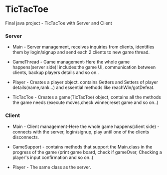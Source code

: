 # TicTacToe
Final java project - TicTacToe with Server and Client

### Server
* Main - Server management, receives inquiries from clients, identifies them by login/signup and send each 2 clients to new game thread. 

* GameThread - Game management-Here the whole game happens(server side)! includes:the game UI, communication between clients, backup players details and so on..

* Player - Creates a player object. contains Getters and Setters of player details(name,rank...) and essential methods like reachWin/gotDefeat.

* TicTacToe - Creates a game(TicTacToe) object, contains all the methods the game needs (execute moves,check winner,reset game and so on..)

### Client
* Main - Client management-Here the whole game happens(client side) - connects with the server, login/signup, play until one of the clients disconnects.

* GameSupport - contains methods that support the Main.class in the progress of the game (print game board, check if gameOver, Checking a player's input confirmation and so on..)

* Player - The same class as the server.
